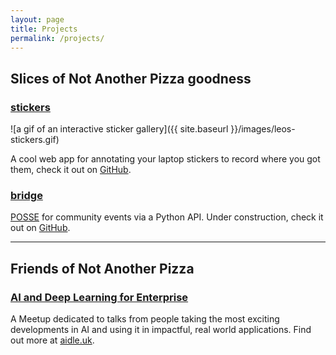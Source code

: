 ```yaml
---
layout: page
title: Projects
permalink: /projects/
---
```


## Slices of Not Another Pizza goodness

### [stickers](https://github.com/notanotherpizza/stickers)

![a gif of an interactive sticker gallery]({{ site.baseurl }}/images/leos-stickers.gif)

A cool web app for annotating your laptop stickers to record where you got them, check it out on [GitHub](https://github.com/notanotherpizza/stickers).

### [bridge](https://github.com/notanotherpizza/bridge)

[POSSE](https://indieweb.org/POSSE) for community events via a Python API. Under construction, check it out on [GitHub](https://github.com/notanotherpizza/bridge).

***

## Friends of Not Another Pizza

### [AI and Deep Learning for Enterprise](https://aidle.uk)

A Meetup dedicated to talks from people taking the most exciting developments in AI and using it in impactful, real world applications. Find out more at [aidle.uk](https://aidle.uk).


